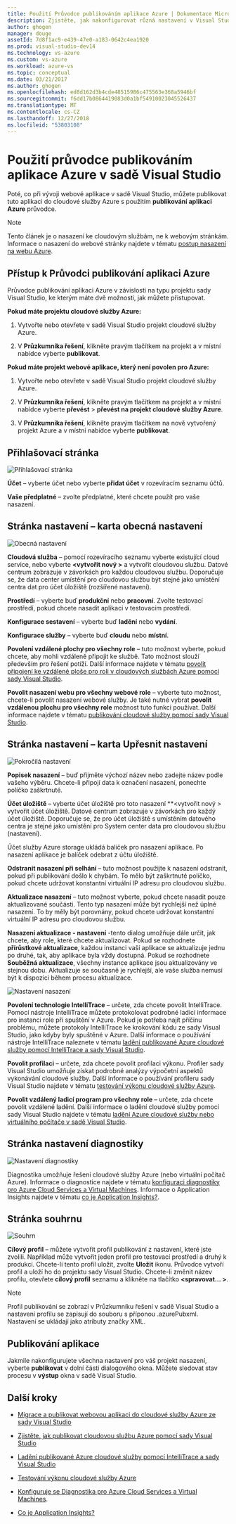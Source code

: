 ```yaml
---
title: Použití Průvodce publikováním aplikace Azure | Dokumentace Microsoftu
description: Zjistěte, jak nakonfigurovat různá nastavení v Visual Studio Průvodci publikováním aplikace Azure
author: ghogen
manager: douge
assetId: 7d8f1ac9-e439-47e0-a183-0642c4ea1920
ms.prod: visual-studio-dev14
ms.technology: vs-azure
ms.custom: vs-azure
ms.workload: azure-vs
ms.topic: conceptual
ms.date: 03/21/2017
ms.author: ghogen
ms.openlocfilehash: ed8d162d3b4cde48515986c475563e368a5946bf
ms.sourcegitcommit: f6dd17b0864419083d0a1bf54910023045526437
ms.translationtype: MT
ms.contentlocale: cs-CZ
ms.lasthandoff: 12/27/2018
ms.locfileid: "53803108"
---
```

# <a name="using-the-visual-studio-publish-azure-application-wizard"></a>Použití průvodce publikováním aplikace Azure v sadě Visual Studio

Poté, co při vývoji webové aplikace v sadě Visual Studio, můžete publikovat tuto aplikaci do cloudové služby Azure s použitím **publikování aplikaci Azure** průvodce.

> [!Note]
> Tento článek je o nasazení ke cloudovým službám, ne k webovým stránkám. Informace o nasazení do webové stránky najdete v tématu [postup nasazení na webu Azure](https://social.msdn.microsoft.com/Search/windowsazure?query=How%20to%20Deploy%20an%20Azure%20Web%20Site&Refinement=138&ac=4#refinementChanges=117&pageNumber=1&showMore=false).

## <a name="accessing-the-publish-azure-application-wizard"></a>Přístup k Průvodci publikování aplikaci Azure

Průvodce publikování aplikaci Azure v závislosti na typu projektu sady Visual Studio, ke kterým máte dvě možnosti, jak můžete přistupovat.

**Pokud máte projektu cloudové služby Azure:**

1. Vytvořte nebo otevřete v sadě Visual Studio projekt cloudové služby Azure.

1. V **Průzkumníka řešení**, klikněte pravým tlačítkem na projekt a v místní nabídce vyberte **publikovat**.

**Pokud máte projekt webové aplikace, který není povolen pro Azure:**

1. Vytvořte nebo otevřete v sadě Visual Studio projekt cloudové služby Azure.

1. V **Průzkumníka řešení**, klikněte pravým tlačítkem na projekt a v místní nabídce vyberte **převést** > **převést na projekt cloudové služby Azure**.

1. V **Průzkumníka řešení**, klikněte pravým tlačítkem na nově vytvořený projekt Azure a v místní nabídce vyberte **publikovat**.

## <a name="sign-in-page"></a>Přihlašovací stránka

![Přihlašovací stránka](./media/vs-azure-tools-publish-azure-application-wizard/sign-in.png)

**Účet** – vyberte účet nebo vyberte **přidat účet** v rozevíracím seznamu účtů.

**Vaše předplatné** – zvolte předplatné, které chcete použít pro vaše nasazení.

## <a name="settings-page---common-settings-tab"></a>Stránka nastavení – karta obecná nastavení

![Obecná nastavení](./media/vs-azure-tools-publish-azure-application-wizard/settings-common-settings.png)

**Cloudová služba** – pomocí rozevíracího seznamu vyberte existující cloud service, nebo vyberte  **&lt;vytvořit nový >** a vytvořit cloudovou službu. Datové centrum zobrazuje v závorkách pro každou cloudovou službu. Doporučuje se, že data center umístění pro cloudovou službu být stejné jako umístění centra dat pro účet úložiště (rozšířené nastavení).

**Prostředí** – vyberte buď **produkční** nebo **pracovní**. Zvolte testovací prostředí, pokud chcete nasadit aplikaci v testovacím prostředí.

**Konfigurace sestavení** – vyberte buď **ladění** nebo **vydání**.

**Konfigurace služby** – vyberte buď **cloudu** nebo **místní**.

**Povolení vzdálené plochy pro všechny role** – tuto možnost vyberte, pokud chcete, aby mohli vzdáleně připojit ke službě. Tato možnost slouží především pro řešení potíží. Další informace najdete v tématu [povolit připojení ke vzdálené ploše pro roli v cloudových službách Azure pomocí sady Visual Studio](/azure/cloud-services/cloud-services-role-enable-remote-desktop-visual-studio).

**Povolit nasazení webu pro všechny webové role** – vyberte tuto možnost, chcete-li povolit nasazení webové služby. Je také nutné vybrat **povolit vzdálenou plochu pro všechny role** možnost tuto funkci používat. Další informace najdete v tématu [publikování cloudové služby pomocí sady Visual Studio](vs-azure-tools-publishing-a-cloud-service.md).

## <a name="settings-page---advanced-settings-tab"></a>Stránka nastavení – karta Upřesnit nastavení

![Pokročilá nastavení](./media/vs-azure-tools-publish-azure-application-wizard/settings-advanced-settings.png)

**Popisek nasazení** – buď přijměte výchozí název nebo zadejte název podle vašeho výběru. Chcete-li připojí data k označení nasazení, ponechte políčko zaškrtnuté.

**Účet úložiště** – vyberte účet úložiště pro toto nasazení **&lt;vytvořit nový > vytvořit účet úložiště. Datové centrum zobrazuje v závorkách pro každý účet úložiště. Doporučuje se, že pro účet úložiště s umístěním datového centra je stejné jako umístění pro System center data pro cloudovou službu (nastavení).

Účet služby Azure storage ukládá balíček pro nasazení aplikace. Po nasazení aplikace je balíček odebrat z účtu úložiště.

**Odstranit nasazení při selhání** – tuto možnost použijte k nasazení odstranit, pokud při publikování došlo k chybám. To mělo být zaškrtnuté políčko, pokud chcete udržovat konstantní virtuální IP adresu pro cloudovou službu.

**Aktualizace nasazení** – tuto možnost vyberte, pokud chcete nasadit pouze aktualizované součásti. Tento typ nasazení může být rychlejší než úplné nasazení. To by měly být porovnány, pokud chcete udržovat konstantní virtuální IP adresu pro cloudovou službu.

**Nasazení aktualizace - nastavení** -tento dialog umožňuje dále určit, jak chcete, aby role, které chcete aktualizovat. Pokud se rozhodnete **přírůstkové aktualizace**, každou instanci vaší aplikace se aktualizuje jednu po druhé, tak, aby aplikace byla vždy dostupná. Pokud se rozhodnete **Souběžná aktualizace**, všechny instance aplikace jsou aktualizovány ve stejnou dobu. Aktualizuje se současně je rychlejší, ale vaše služba nemusí být k dispozici během procesu aktualizace.

![Nastavení nasazení](./media/vs-azure-tools-publish-azure-application-wizard/deployment-settings.png)

**Povolení technologie IntelliTrace** – určete, zda chcete povolit IntelliTrace. Pomocí nástroje IntelliTrace můžete protokolovat podrobné ladicí informace pro instanci role při spuštění v Azure. Pokud je potřeba najít příčinu problému, můžete protokoly IntelliTrace ke krokování kódu ze sady Visual Studio, jako kdyby byly spuštěné v Azure. Další informace o používání nástroje IntelliTrace naleznete v tématu [ladění publikované Azure cloudové služby pomocí IntelliTrace a sady Visual Studio](./vs-azure-tools-intellitrace-debug-published-cloud-services.md).

**Povolit profilaci** – určete, zda chcete povolit profilaci výkonu. Profiler sady Visual Studio umožňuje získat podrobné analýzy výpočetní aspektů vykonávání cloudové služby. Další informace o používání profileru sady Visual Studio najdete v tématu [testování výkonu cloudové služby Azure](./vs-azure-tools-performance-profiling-cloud-services.md).

**Povolit vzdálený ladicí program pro všechny role** – určete, zda chcete povolit vzdálené ladění. Další informace o ladění cloudové služby pomocí sady Visual Studio najdete v tématu [ladění Azure cloudové služby nebo virtuálního počítače v sadě Visual Studio](./vs-azure-tools-debug-cloud-services-virtual-machines.md).

## <a name="diagnostics-settings-page"></a>Stránka nastavení diagnostiky

![Nastavení diagnostiky](./media/vs-azure-tools-publish-azure-application-wizard/diagnostic-settings.png)

Diagnostika umožňuje řešení cloudové služby Azure (nebo virtuální počítač Azure). Informace o diagnostice najdete v tématu [konfiguraci diagnostiky pro Azure Cloud Services a Virtual Machines](./vs-azure-tools-diagnostics-for-cloud-services-and-virtual-machines.md). Informace o Application Insights najdete v tématu [co je Application Insights?](/azure/application-insights/app-insights-overview).

## <a name="summary-page"></a>Stránka souhrnu

![Souhrn](./media/vs-azure-tools-publish-azure-application-wizard/summary.png)

**Cílový profil** – můžete vytvořit profil publikování z nastavení, které jste zvolili. Například může vytvořit jeden profil pro testovací prostředí a druhý k produkci. Chcete-li tento profil uložit, zvolte **Uložit** ikonu. Průvodce vytvoří profil a uloží ho do projektu sady Visual Studio. Chcete-li změnit název profilu, otevřete **cílový profil** seznamu a klikněte na tlačítko  **&lt;spravovat... &gt;**.

   > [!Note]
   > Profil publikování se zobrazí v Průzkumníku řešení v sadě Visual Studio a nastavení profilu se zapisují do souboru s příponou .azurePubxml. Nastavení se ukládají jako atributy značky XML.

## <a name="publishing-your-application"></a>Publikování aplikace

Jakmile nakonfigurujete všechna nastavení pro váš projekt nasazení, vyberte **publikovat** v dolní části dialogového okna. Můžete sledovat stav procesu v **výstup** okna v sadě Visual Studio.

## <a name="next-steps"></a>Další kroky

- [Migrace a publikovat webovou aplikaci do cloudové služby Azure ze sady Visual Studio](./vs-azure-tools-migrate-publish-web-app-to-cloud-service.md)

- [Zjistěte, jak publikovat cloudovou službu Azure pomocí sady Visual Studio](./vs-azure-tools-publishing-a-cloud-service.md)

- [Ladění publikované Azure cloudové služby pomocí IntelliTrace a sady Visual Studio](./vs-azure-tools-intellitrace-debug-published-cloud-services.md)

- [Testování výkonu cloudové služby Azure](./vs-azure-tools-performance-profiling-cloud-services.md)

- [Konfiguruje se Diagnostika pro Azure Cloud Services a Virtual Machines](./vs-azure-tools-diagnostics-for-cloud-services-and-virtual-machines.md).

- [Co je Application Insights?](/azure/application-insights/app-insights-overview)